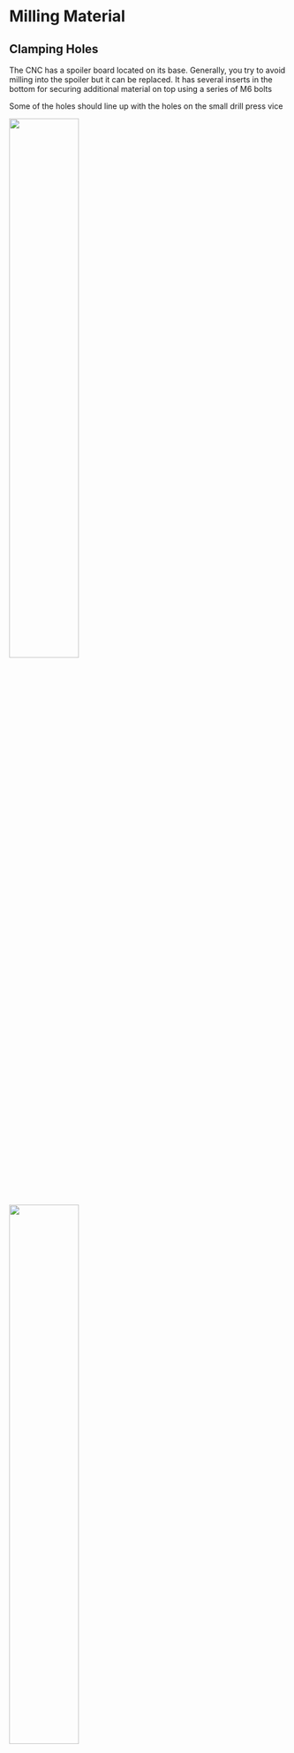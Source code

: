 # Milling Material

## Clamping Holes

The CNC has a spoiler board located on its base. Generally, you try to avoid milling into the spoiler but it can be replaced.
It has several inserts in the bottom for securing additional material on top using a series of M6 bolts

Some of the holes should line up with the holes on the small drill press vice

<a href="../../images/Milling/Material/InsertHoles.jpg"><img src="../../images/Milling/Material/InsertHoles.jpg" height="50%" width="50%" ></a> <br>

<a href="../../images/Milling/Material/FittedBolts.jpg"><img src="../../images/Milling/Material/FittedBolts.jpg" height="50%" width="50%" ></a> <br>


### Position of Clamping Holes

In order to drill the positioning holes for the material being milled (that sits on top of the spoiler board)
First line the head up with the bottom left hole.

The first bottom left hole should be at a position of **30mm Up, 0mm Right**.
But I've found that trying to using the bottom left corner of the machine is unreliable and that it's better to align with the first hole instead.

The following are offset positions from the first hole

#### Plate fixing points

| Y (back to front) | X (left to right) |
| ----------------- | ----------------- |
| 0 mm   | 0 mm   |
| 0 mm   | 300 mm |
| 260 mm | 0 mm   |
| 260 mm | 300 mm |

#### Drill mount holes

| Y (back to front) | X (left to right) |
| ----------------- | ----------------- |
| 0 mm   | 0 mm   |
| 0 mm   | 110 mm |
| 110 mm | 0 mm |

**TODO add additional hole on the rights to avoid belt holder conflict**

## MDF

So far I've used MDF 12mm thick cut into sections using the table saw.
However, it's advisable to limit the depth of a pass to about 2mm or so at one time, to avoid overloading the stepper motors on the device (milling too much out at one time)

## Metal

Since the Shapeoko 2 only has Nema 17 motors, I've found that it manages mdf okay but I'm not sure if it can manage metal such as aluminium.
With metal you have to mill at the right speed, too slow and the metal sticks to the mill bit

For this you'll need to use a speeds and feeds calculator.

  * <http://www.cnccookbook.com/GWCalcFeedsSpeeds.htm>

